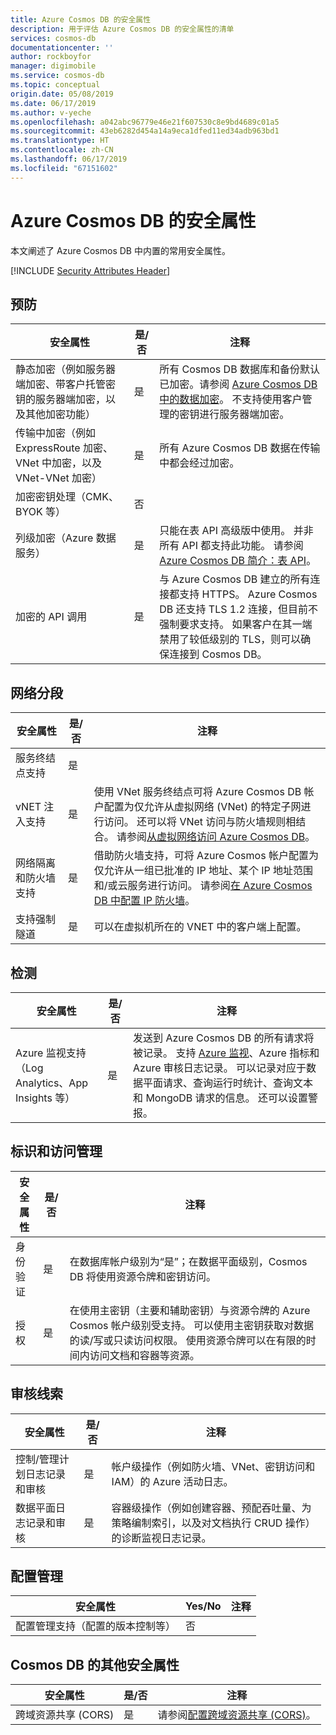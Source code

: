 ```yaml
---
title: Azure Cosmos DB 的安全属性
description: 用于评估 Azure Cosmos DB 的安全属性的清单
services: cosmos-db
documentationcenter: ''
author: rockboyfor
manager: digimobile
ms.service: cosmos-db
ms.topic: conceptual
origin.date: 05/08/2019
ms.date: 06/17/2019
ms.author: v-yeche
ms.openlocfilehash: a042abc96779e46e21f607530c8e9bd4689c01a5
ms.sourcegitcommit: 43eb6282d454a14a9eca1dfed11ed34adb963bd1
ms.translationtype: HT
ms.contentlocale: zh-CN
ms.lasthandoff: 06/17/2019
ms.locfileid: "67151602"
---
```

# <a name="security-attributes-for-azure-cosmos-db"></a>Azure Cosmos DB 的安全属性

本文阐述了 Azure Cosmos DB 中内置的常用安全属性。

[!INCLUDE [Security Attributes Header](../../includes/security-attributes-header.md)]

## <a name="preventative"></a>预防

| 安全属性 | 是/否 | 注释 |
|---|---|--|
| 静态加密（例如服务器端加密、带客户托管密钥的服务器端加密，以及其他加密功能） | 是 | 所有 Cosmos DB 数据库和备份默认已加密。请参阅 [Azure Cosmos DB 中的数据加密](database-encryption-at-rest.md)。 不支持使用客户管理的密钥进行服务器端加密。 |
| 传输中加密（例如 ExpressRoute 加密、VNet 中加密，以及 VNet-VNet 加密）| 是 | 所有 Azure Cosmos DB 数据在传输中都会经过加密。 |
| 加密密钥处理（CMK、BYOK 等）| 否 |  |
| 列级加密（Azure 数据服务）| 是 | 只能在表 API 高级版中使用。 并非所有 API 都支持此功能。 请参阅 [Azure Cosmos DB 简介：表 API](table-introduction.md)。 |
| 加密的 API 调用| 是 | 与 Azure Cosmos DB 建立的所有连接都支持 HTTPS。 Azure Cosmos DB 还支持 TLS 1.2 连接，但目前不强制要求支持。 如果客户在其一端禁用了较低级别的 TLS，则可以确保连接到 Cosmos DB。  |

## <a name="network-segmentation"></a>网络分段

| 安全属性 | 是/否 | 注释 |
|---|---|--|
| 服务终结点支持| 是 |  |
| vNET 注入支持| 是 | 使用 VNet 服务终结点可将 Azure Cosmos DB 帐户配置为仅允许从虚拟网络 (VNet) 的特定子网进行访问。 还可以将 VNet 访问与防火墙规则相结合。  请参阅[从虚拟网络访问 Azure Cosmos DB](vnet-service-endpoint.md)。 |
| 网络隔离和防火墙支持| 是 | 借助防火墙支持，可将 Azure Cosmos 帐户配置为仅允许从一组已批准的 IP 地址、某个 IP 地址范围和/或云服务进行访问。 请参阅[在 Azure Cosmos DB 中配置 IP 防火墙](how-to-configure-firewall.md)。|
| 支持强制隧道 | 是 | 可以在虚拟机所在的 VNET 中的客户端上配置。   |

## <a name="detection"></a>检测

| 安全属性 | 是/否 | 注释|
|---|---|--|
| Azure 监视支持（Log Analytics、App Insights 等）| 是 | 发送到 Azure Cosmos DB 的所有请求将被记录。 支持 [Azure 监视](../azure-monitor/overview.md)、Azure 指标和 Azure 审核日志记录。  可以记录对应于数据平面请求、查询运行时统计、查询文本和 MongoDB 请求的信息。 还可以设置警报。 |

## <a name="identity-and-access-management"></a>标识和访问管理

| 安全属性 | 是/否 | 注释|
|---|---|--|
| 身份验证| 是 | 在数据库帐户级别为“是”；在数据平面级别，Cosmos DB 将使用资源令牌和密钥访问。 |
| 授权| 是 | 在使用主密钥（主要和辅助密钥）与资源令牌的 Azure Cosmos 帐户级别受支持。 可以使用主密钥获取对数据的读/写或只读访问权限。 使用资源令牌可以在有限的时间内访问文档和容器等资源。 |

## <a name="audit-trail"></a>审核线索

| 安全属性 | 是/否 | 注释|
|---|---|--|
| 控制/管理计划日志记录和审核| 是 | 帐户级操作（例如防火墙、VNet、密钥访问和 IAM）的 Azure 活动日志。 |
| 数据平面日志记录和审核 | 是 | 容器级操作（例如创建容器、预配吞吐量、为策略编制索引，以及对文档执行 CRUD 操作）的诊断监视日志记录。 |

## <a name="configuration-management"></a>配置管理

| 安全属性 | Yes/No | 注释|
|---|---|--|
| 配置管理支持（配置的版本控制等）| 否  | | 

## <a name="additional-security-attributes-for-cosmos-db"></a>Cosmos DB 的其他安全属性

| 安全属性 | 是/否 | 注释|
|---|---|--|
| 跨域资源共享 (CORS) | 是 | 请参阅[配置跨域资源共享 (CORS)](how-to-configure-cross-origin-resource-sharing.md)。 |

<!-- Update_Description: new articles on cosmos db security attributes-->
<!--ms.date: 06/17/2019-->
